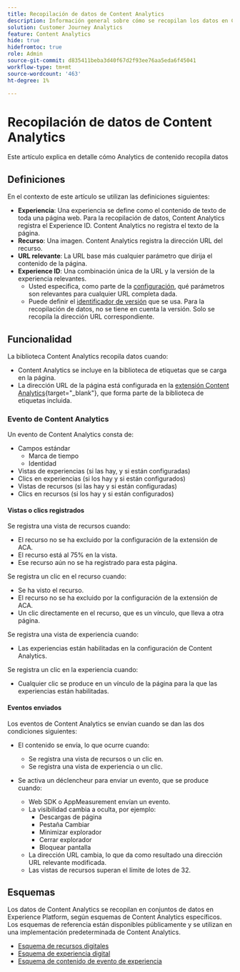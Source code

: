 ```yaml
---
title: Recopilación de datos de Content Analytics
description: Información general sobre cómo se recopilan los datos en Content Analytics
solution: Customer Journey Analytics
feature: Content Analytics
hide: true
hidefromtoc: true
role: Admin
source-git-commit: d835411beba3d40f67d2f93ee76aa5eda6f45041
workflow-type: tm+mt
source-wordcount: '463'
ht-degree: 1%

---
```



# Recopilación de datos de Content Analytics

Este artículo explica en detalle cómo Analytics de contenido recopila datos


## Definiciones

En el contexto de este artículo se utilizan las definiciones siguientes:

* **Experiencia**: Una experiencia se define como el contenido de texto de toda una página web. Para la recopilación de datos, Content Analytics registra el Experience ID. Content Analytics no registra el texto de la página.
* **Recurso**: Una imagen. Content Analytics registra la dirección URL del recurso.
* **URL relevante**: La URL base más cualquier parámetro que dirija el contenido de la página.
* **Experience ID**: Una combinación única de la URL y la versión de la experiencia relevantes.
   * Usted especifica, como parte de la [configuración](configuration.md), qué parámetros son relevantes para cualquier URL completa dada.
   * Puede definir el [identificador de versión](manual.md#versioning) que se usa. Para la recopilación de datos, no se tiene en cuenta la versión. Solo se recopila la dirección URL correspondiente.

## Funcionalidad

La biblioteca Content Analytics recopila datos cuando:

* Content Analytics se incluye en la biblioteca de etiquetas que se carga en la página.
* La dirección URL de la página está configurada en la [extensión Content Analytics](https://experienceleague.adobe.com/en/docs/experience-platform/tags/extensions/client/content-analytics/overview){target="_blank"}, que forma parte de la biblioteca de etiquetas incluida.


### Evento de Content Analytics

Un evento de Content Analytics consta de:

* Campos estándar
   * Marca de tiempo
   * Identidad
* Vistas de experiencias (si las hay, y si están configuradas)
* Clics en experiencias (si los hay y si están configurados)
* Vistas de recursos (si las hay y si están configuradas)
* Clics en recursos (si los hay y si están configurados)

#### Vistas o clics registrados

Se registra una vista de recursos cuando:

* El recurso no se ha excluido por la configuración de la extensión de ACA.
* El recurso está al 75% en la vista.
* Ese recurso aún no se ha registrado para esta página.

Se registra un clic en el recurso cuando:

* Se ha visto el recurso.
* El recurso no se ha excluido por la configuración de la extensión de ACA.
* Un clic directamente en el recurso, que es un vínculo, que lleva a otra página.

Se registra una vista de experiencia cuando:

* Las experiencias están habilitadas en la configuración de Content Analytics.

Se registra un clic en la experiencia cuando:

* Cualquier clic se produce en un vínculo de la página para la que las experiencias están habilitadas.


#### Eventos enviados

Los eventos de Content Analytics se envían cuando se dan las dos condiciones siguientes:

* El contenido se envía, lo que ocurre cuando:

   * Se registra una vista de recursos o un clic en.
   * Se registra una vista de experiencia o un clic.

* Se activa un déclencheur para enviar un evento, que se produce cuando:

   * Web SDK o AppMeasurement envían un evento.
   * La visibilidad cambia a oculta, por ejemplo:
      * Descargas de página
      * Pestaña Cambiar
      * Minimizar explorador
      * Cerrar explorador
      * Bloquear pantalla
   * La dirección URL cambia, lo que da como resultado una dirección URL relevante modificada.
   * Las vistas de recursos superan el límite de lotes de 32.


## Esquemas

Los datos de Content Analytics se recopilan en conjuntos de datos en Experience Platform, según esquemas de Content Analytics específicos. Los esquemas de referencia están disponibles públicamente y se utilizan en una implementación predeterminada de Content Analytics.

* [Esquema de recursos digitales](https://github.com/adobe/xdm/blob/master/components/classes/digital-asset.schema.json)
* [Esquema de experiencia digital](https://github.com/adobe/xdm/blob/master/components/classes/digital-experience.schema.json)
* [Esquema de contenido de evento de experiencia](https://github.com/adobe/xdm/blob/master/components/fieldgroups/experience-event/experienceevent-content.schema.json)
